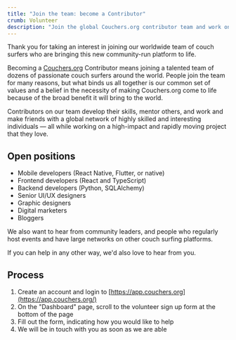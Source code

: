 ```yaml
---
title: "Join the team: become a Contributor"
crumb: Volunteer
description: "Join the global Couchers.org contributor team and work on a high-impact, meaningful project that you love!"
---
```


Thank you for taking an interest in joining our worldwide team of couch surfers who are bringing this new community-run platform to life.

Becoming a [Couchers.org](https://couchers.org) Contributor means joining a talented team of dozens of passionate couch surfers around the world. People join the team for many reasons, but what binds us all together is our common set of values and a belief in the necessity of making Couchers.org come to life because of the broad benefit it will bring to the world.

Contributors on our team develop their skills, mentor others, and work and make friends with a global network of highly skilled and interesting individuals — all while working on a high-impact and rapidly moving project that they love.

## Open positions

- Mobile developers (React Native, Flutter, or native)
- Frontend developers (React and TypeScript)
- Backend developers (Python, SQLAlchemy)
- Senior UI/UX designers
- Graphic designers
- Digital marketers
- Bloggers

We also want to hear from community leaders, and people who regularly host events and have large networks on other couch surfing platforms.

If you can help in any other way, we'd also love to hear from you.

## Process

1. Create an account and login to [https://app.couchers.org](https://app.couchers.org/)
2. On the "Dashboard" page, scroll to the volunteer sign up form at the bottom of the page
3. Fill out the form, indicating how you would like to help
4. We will be in touch with you as soon as we are able
